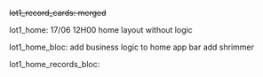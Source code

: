 ~~lot1_record_cards: merged~~

lot1_home: 17/06 12H00
home layout without logic

lot1_home_bloc:
add business logic to home app bar
add shrimmer

lot1_home_records_bloc:


